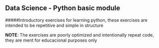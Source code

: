 ## Data Science - Python basic module
#####Introductory exercises for learning python, these exercises are intended to be repetitive and simple in structure

****NOTE****: The exercises are poorly optimized and intentionally repeat code, they are ment for educacional purposes only